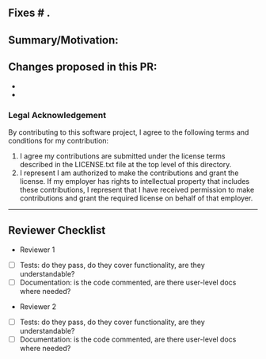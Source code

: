 ## Fixes # .


## Summary/Motivation:


## Changes proposed in this PR:
-
-

### Legal Acknowledgement

By contributing to this software project, I agree to the following terms and conditions for my contribution:

1. I agree my contributions are submitted under the license terms described in the LICENSE.txt file at the top level of this directory.
2. I represent I am authorized to make the contributions and grant the license. If my employer has rights to intellectual property that includes these contributions, I represent that I have received permission to make contributions and grant the required license on behalf of that employer.

----

## Reviewer Checklist
* Reviewer 1
- [ ] Tests: do they pass, do they cover functionality, are they understandable?
- [ ] Documentation: is the code commented, are there user-level docs where needed?
* Reviewer 2
- [ ] Tests: do they pass, do they cover functionality, are they understandable?
- [ ] Documentation: is the code commented, are there user-level docs where needed?
